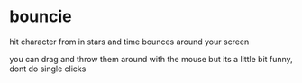 # bouncie
hit character from in stars and time bounces around your screen

you can drag and throw them around with the mouse but its a little bit funny, dont do single clicks
